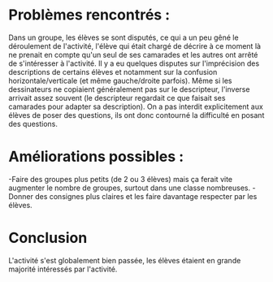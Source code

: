 # Problèmes rencontrés :

Dans un groupe, les élèves se sont disputés, ce qui a un peu gêné le déroulement de l'activité, l'élève qui était chargé de décrire à ce moment là ne prenait en compte qu'un seul de ses camarades et les autres ont arrêté de s'intéresser à l'activité.
Il y a eu quelques disputes sur l'imprécision des descriptions de certains élèves et notamment sur la confusion horizontale/verticale (et même gauche/droite parfois).
Même si les dessinateurs ne copiaient généralement pas sur le descripteur, l'inverse arrivait assez souvent (le descripteur regardait ce que faisait ses camarades pour adapter sa description).
On a pas interdit explicitement aux élèves de poser des questions, ils ont donc contourné la difficulté en posant des questions.

# Améliorations possibles :

-Faire des groupes plus petits (de 2 ou 3 élèves) mais ça ferait vite augmenter le nombre de groupes, surtout dans une classe nombreuses.
-Donner des consignes plus claires et les faire davantage respecter par les élèves.

# Conclusion

L'activité s'est globalement bien passée, les élèves étaient en grande majorité intéressés par l'activité.
